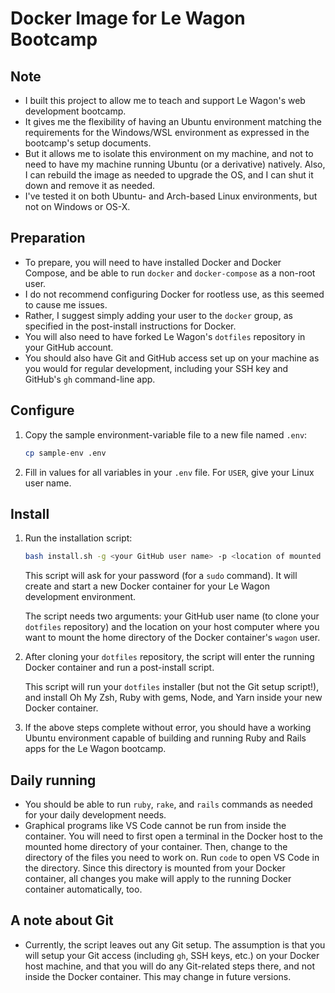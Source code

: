 # Docker Image for Le Wagon Bootcamp
## Note
- I built this project to allow me to teach and support Le Wagon's web development bootcamp.
- It gives me the flexibility of having an Ubuntu environment matching the requirements for the Windows/WSL environment as expressed in the bootcamp's setup documents.
- But it allows me to isolate this environment on my machine, and not to need to have my machine running Ubuntu (or a derivative) natively. Also, I can rebuild the image as needed to upgrade the OS, and I can shut it down and remove it as needed.
- I've tested it on both Ubuntu- and Arch-based Linux environments, but not on Windows or OS-X.

## Preparation
- To prepare, you will need to have installed Docker and Docker Compose, and be able to run `docker` and `docker-compose` as a non-root user.
- I do not recommend configuring Docker for rootless use, as this seemed to cause me issues.
- Rather, I suggest simply adding your user to the `docker` group, as specified in the post-install instructions for Docker.
- You will also need to have forked Le Wagon's `dotfiles` repository in your GitHub account.
- You should also have Git and GitHub access set up on your machine as you would for regular development, including your SSH key and GitHub's `gh` command-line app.

## Configure
1. Copy the sample environment-variable file to a new file named `.env`:
    ```bash
    cp sample-env .env
    ```
2. Fill in values for all variables in your `.env` file. For `USER`, give your Linux user name.

## Install
1. Run the installation script:
    ```bash
    bash install.sh -g <your GitHub user name> -p <location of mounted HOME directory on the host>
    ```
    This script will ask for your password (for a `sudo` command). It will create and start a new Docker container for your Le Wagon development environment.

    The script needs two arguments: your GitHub user name (to clone your `dotfiles` repository) and the location on your host computer where you want to mount the home directory of the Docker container's `wagon` user.

2. After cloning your `dotfiles` repository, the script will enter the running Docker container and run a post-install script.

    This script will run your `dotfiles` installer (but not the Git setup script!), and install Oh My Zsh, Ruby with gems, Node, and Yarn inside your new Docker container.

3. If the above steps complete without error, you should have a working Ubuntu environment capable of building and running Ruby and Rails apps for the Le Wagon bootcamp.

## Daily running
- You should be able to run `ruby`, `rake`, and `rails` commands as needed for your daily development needs.
- Graphical programs like VS Code cannot be run from inside the container. You will need to first open a terminal in the Docker host to the mounted home directory of your container. Then, change to the directory of the files you need to work on. Run `code` to open VS Code in the directory. Since this directory is mounted from your Docker container, all changes you make will apply to the running Docker container automatically, too. 

## A note about Git
- Currently, the script leaves out any Git setup. The assumption is that you will setup your Git access (including `gh`, SSH keys, etc.) on your Docker host machine, and that you will do any Git-related steps there, and not inside the Docker container. This may change in future versions.